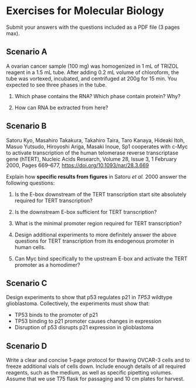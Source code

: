 # Exercises for Molecular Biology

Submit your answers with the questions included as a PDF file (3 pages max).

## Scenario A

A ovarian cancer sample (100 mg) was homogenized in 1 mL of TRIZOL reagent in a
1.5 mL tube. After adding 0.2 mL volume of chloroform, the tube was vortexed, 
incubated, and centrifuged at 200g for 15 min.
You expected to see three phases in the tube.

1. Which phase contains the RNA? Which phase contain protein? Why?

2. How can RNA be extracted from here?


## Scenario B

Satoru Kyo, Masahiro Takakura, Takahiro Taira, Taro Kanaya, Hideaki Itoh, Masuo Yutsudo, Hiroyoshi Ariga, Masaki Inoue, Sp1 cooperates with c-Myc to activate transcription of the human telomerase reverse transcriptase gene (hTERT), Nucleic Acids Research, Volume 28, Issue 3, 1 February 2000, Pages 669–677, https://doi.org/10.1093/nar/28.3.669

Explain how **specific results from figures** in Satoru *et al.* 2000 answer the following
questions:

1. Is the E-box downstream of the TERT transcription start site absolutely required 
   for TERT transcription?

2. Is the downstream E-box sufficient for TERT transcription?

3. What is the minimal promoter region required for TERT transcription?

4. Design additional experiments to more definitely answer the above questions 
   for TERT transcription from its endogenous promoter in human cells.

5. Can Myc bind specifically to the upstream E-box and activate the TERT
   promoter as a homodimer?


## Scenario C

Design experiments to show that p53 regulates p21 in *TP53* wildtype glioblastoma. Collectively, the experiments must show that:

- TP53 binds to the promoter of p21
- TP53 binding to p21 promoter causes changes in expression
- Disruption of p53 disrupts p21 expression in glioblastoma


## Scenario D

Write a clear and concise 1-page protocol for thawing OVCAR-3 cells and to freeze additional vials of cells down. Include enough details of all required reagents, such as the medium, as well as specific pipetting volumes. Assume that we use T75 flask for passaging and 10 cm plates for harvest.

